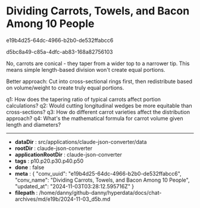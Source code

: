 # Dividing Carrots, Towels, and Bacon Among 10 People

e19b4d25-64dc-4966-b2b0-de532ffabcc6

d5bc8a49-c85a-4dfc-ab83-168a82756103

 No, carrots are conical - they taper from a wider top to a narrower tip. This means simple length-based division won't create equal portions.

Better approach: Cut into cross-sectional rings first, then redistribute based on volume/weight to create truly equal portions.

q1: How does the tapering ratio of typical carrots affect portion calculations?
q2: Would cutting longitudinal wedges be more equitable than cross-sections?
q3: How do different carrot varieties affect the distribution approach?
q4: What's the mathematical formula for carrot volume given length and diameters?

---

* **dataDir** : src/applications/claude-json-converter/data
* **rootDir** : claude-json-converter
* **applicationRootDir** : claude-json-converter
* **tags** : p10.p20.p30.p40.p50
* **done** : false
* **meta** : {
  "conv_uuid": "e19b4d25-64dc-4966-b2b0-de532ffabcc6",
  "conv_name": "Dividing Carrots, Towels, and Bacon Among 10 People",
  "updated_at": "2024-11-03T03:28:12.595716Z"
}
* **filepath** : /home/danny/github-danny/hyperdata/docs/chat-archives/md/e19b/2024-11-03_d5b.md